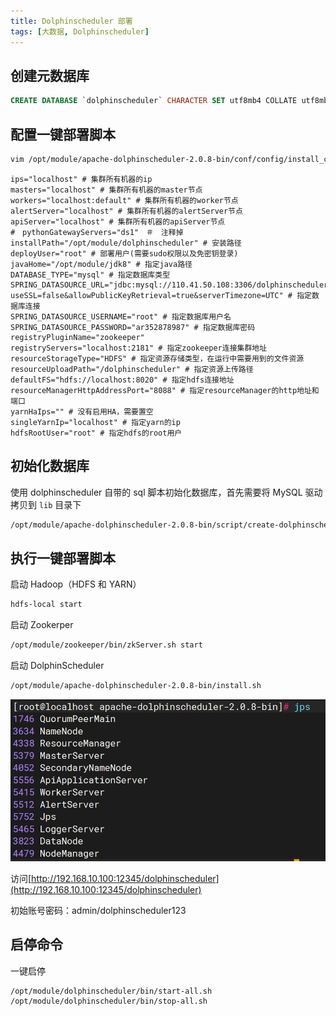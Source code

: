 ```yaml
---
title: Dolphinscheduler 部署
tags: [大数据, Dolphinscheduler]
---
```


## 创建元数据库

```sql
CREATE DATABASE `dolphinscheduler` CHARACTER SET utf8mb4 COLLATE utf8mb4_general_ci;
```

## 配置一键部署脚本

```bash
vim /opt/module/apache-dolphinscheduler-2.0.8-bin/conf/config/install_config.conf
```

```properties
ips="localhost" # 集群所有机器的ip
masters="localhost" # 集群所有机器的master节点
workers="localhost:default" # 集群所有机器的worker节点
alertServer="localhost" # 集群所有机器的alertServer节点
apiServer="localhost" # 集群所有机器的apiServer节点
#　pythonGatewayServers="ds1"　＃　注释掉
installPath="/opt/module/dolphinscheduler" # 安装路径
deployUser="root" # 部署用户(需要sudo权限以及免密钥登录)
javaHome="/opt/module/jdk8" # 指定java路径
DATABASE_TYPE="mysql" # 指定数据库类型
SPRING_DATASOURCE_URL="jdbc:mysql://110.41.50.108:3306/dolphinscheduler?useSSL=false&allowPublicKeyRetrieval=true&serverTimezone=UTC" # 指定数据库连接
SPRING_DATASOURCE_USERNAME="root" # 指定数据库用户名
SPRING_DATASOURCE_PASSWORD="ar352878987" # 指定数据库密码
registryPluginName="zookeeper"
registryServers="localhost:2181" # 指定zookeeper连接集群地址
resourceStorageType="HDFS" # 指定资源存储类型，在运行中需要用到的文件资源
resourceUploadPath="/dolphinscheduler" # 指定资源上传路径
defaultFS="hdfs://localhost:8020" # 指定hdfs连接地址
resourceManagerHttpAddressPort="8088" # 指定resourceManager的http地址和端口
yarnHaIps="" # 没有启用HA，需要置空
singleYarnIp="localhost" # 指定yarn的ip
hdfsRootUser="root" # 指定hdfs的root用户
```

## 初始化数据库

使用 dolphinscheduler 自带的 sql 脚本初始化数据库，首先需要将 MySQL 驱动拷贝到 `lib` 目录下

```bash
/opt/module/apache-dolphinscheduler-2.0.8-bin/script/create-dolphinscheduler.sh
```

## 执行一键部署脚本

启动 Hadoop（HDFS 和 YARN）

```bash
hdfs-local start
```

启动 Zookerper

```bash
/opt/module/zookeeper/bin/zkServer.sh start
```

启动 DolphinScheduler

```bash
/opt/module/apache-dolphinscheduler-2.0.8-bin/install.sh
```

![alt text](./imgs/dolphinscheduler-process.png)

访问[http://192.168.10.100:12345/dolphinscheduler](http://192.168.10.100:12345/dolphinscheduler)

初始账号密码：admin/dolphinscheduler123

## 启停命令

一键启停

```bash
/opt/module/dolphinscheduler/bin/start-all.sh
/opt/module/dolphinscheduler/bin/stop-all.sh
```
